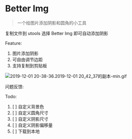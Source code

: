 # Better Img
> 一个给图片添加阴影和圆角的小工具

复制文件到 utools 选择 Better Img 即可自动添加阴影

Feature:
1. 图片添加阴影
2. 可自由调节边距
3. 支持复制到剪贴板

![2019-12-01 20-38-36.2019-12-01 20_42_37的副本-min.gif](https://user-gold-cdn.xitu.io/2019/12/1/16ec1a567b8b3f52?w=1756&h=1190&f=gif&s=2340518)

问题反馈:


Todo:
1. [ ] 自定义背景色
2. [ ] 自定义圆角尺寸
3. [ ] 自定义阴影尺寸
4. [ ] 自定义阴影偏移量
5. [ ] 下载到本地
